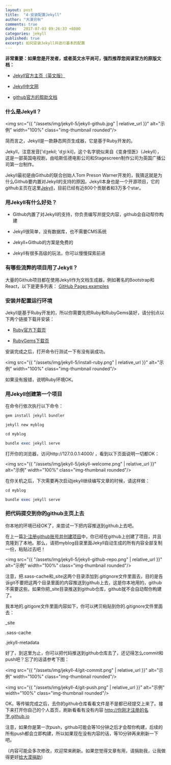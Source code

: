 ```yaml
---
layout: post
title:  "4-安装配置Jekyll"
author: "大漠穷秋"
comments: true
date:   2017-07-03 09:26:33 +0800
categories: jekyll
published: true
excerpt: 如何安装Jekyll并进行基本的配置
---
```


**非常重要：如果您是开发者，或者英文水平尚可，强烈推荐您阅读官方的原版文档：**

- <a href="https://jekyllrb.com/" target="_blank">Jekyll官方主页（英文版）</a>

- <a href="http://jekyllcn.com/" target="_blank">Jekyll中文网</a>

- <a href="https://help.github.com/articles/using-jekyll-as-a-static-site-generator-with-github-pages/" target="_blank">github官方的帮助文档</a>

### **什么是Jekyll？**

<img src="{{ "/assets/img/jekyll-5/jekyll-github.jpg" | relative_url }}" alt="示例" width="100%" class="img-thumbnail rounded"/>

简而言之，Jekyll是一款静态网页生成器，它是基于Ruby开发的。

Jekyll，注意发音['dʒekil; 'dʒi:kil]，这个名字貌似来自《变身怪医》（Jekyll），这是一部英国电视剧，由哈斯伍德电影公司和Stagescreen制作公司为英国广播公司第一台制作。

Jekyll最初是由Github的联合创始人Tom Preson Warner开发的，我猜这就是为什么Github要内置对Jekyll的支持的原因。Jekyll本身也是一个开源项目，它的github主页在这里<a href="https://github.com/jekyll/jekyll" target="_blank">Jekyll</a>，目前已经有近800个贡献者和3万多个star。

### **用Jekyll有什么好处？**

- Github内置了对Jekyll的支持，你负责编写并提交内容，github会自动帮你构建

- Jekyll很简单，没有数据库，也不需要CMS系统

- Jekyll+Github的方案是免费的

- Jekyll有很多高级的玩法，你可以慢慢探索前进

### **有哪些流弊的项目用了Jekyll？**

大量的Github项目都在使用Jekyll作为文档生成器，例如著名的Bootstrap和React，以下是更多列表：
<a href="https://github.com/showcases/github-pages-examples" target="_blank"> GitHub Pages examples</a>

### **安装并配置运行环境**
Jekyll是基于Ruby开发的，所以你需要先把Ruby和RubyGems装好，请分别点以下两个链接下载并安装：

- <a href="https://www.ruby-lang.org/zh_cn/downloads/" target="_blank">Ruby官方下载页</a>

- <a href="https://rubygems.org/pages/download/" target="_blank">RubyGems下载页</a>

安装完成之后，打开命令行测试一下有没有装成功。

<img src="{{ "/assets/img/jekyll-5/install-ruby.png" | relative_url }}" alt="示例" width="100%" class="img-thumbnail rounded"/>

如果没有报错，说明Ruby环境OK。

### **用Jekyll创建第一个项目**
在命令行依次执行以下命令：

```ruby
gem install jekyll bundler

jekyll new myblog

cd myblog

bundle exec jekyll serve
```
打开你的浏览器，访问http://127.0.0.1:4000/ ，看到以下页面说明一切都OK：

<img src="{{ "/assets/img/jekyll-5/jekyll-welcome.png" | relative_url }}" alt="示例" width="100%" class="img-thumbnail rounded"/>

在你关机之后，下次需要再次启动jekyll继续编写文章的时候，请这样做：

```ruby
cd myblog

bundle exec jekyll serve
```

### **把代码提交到你的github主页上去**

你本地的环境已经OK了，来尝试一下把内容推送到github上去吧。

在上一篇<a href="http://damoqiongqiu.github.io/jekyll/2017/07/03/%E5%88%A9%E7%94%A8github%E5%92%8Cjekyll%E6%90%AD%E5%BB%BA%E4%B8%AA%E4%BA%BABlog-4.html">3-注册github账号并创建项目</a>中，你已经在github上创建了项目，并且克隆到了本地。那么，请把myblog目录里面Jekyll自动生成的所有内容全部复制一份，粘贴过去吧！

<img src="{{ "/assets/img/jekyll-5/jekyll-github-repo.png" | relative_url }}" alt="示例" width="100%" class="img-thumbnail rounded"/>

注意，把.sass-cache和_site这两个目录添加到.gitignore文件里面去，目的是告诉git不要把这两个目录里面的内容推送到github上去，这是你本地用的，github不需要这些。如果你把_site目录推送到github仓库，github就不会自动帮你构建了。

我本地的.gitigore文件里面内容如下，你可以拷贝粘贴到你的.gitignore文件里面去：

_site

.sass-cache

.jekyll-metadata

好了，到这里为止，你可以把代码推送到github仓库去了，还记得怎么commit和push吧？忘了的话请参考下图：

<img src="{{ "/assets/img/jekyll-4/git-commit.png" | relative_url }}" alt="示例" width="100%" class="img-thumbnail rounded"/>

<img src="{{ "/assets/img/jekyll-4/git-push.png" | relative_url }}" alt="示例" width="100%" class="img-thumbnail rounded"/>

OK，等传输完成之后，去你的github仓库看看文件是不是都已经提交上来了。接下来打开你自己的个人首页，刷新看看有没有内容  http://你刚才注册的名字.github.io

注意，如果你是第一次push，github可能会等10分钟之后才会帮你构建，后续的所有push都会立即构建，所以如果现在没有内容的话，等10分钟再来刷新一下吧。

（内容可能会多次修改，欢迎常来刷新。如果您觉得文章有用，请捐助我，让我做得更好<a href="http://damoqiongqiu.github.io/donate/index.html">给大漠捐助</a>）